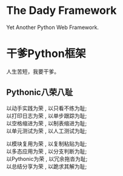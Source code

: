 The Dady Framework
===================

Yet Another Python Web Framework.

干爹Python框架
==============

人生苦短，我要干爹。


Pythonic八荣八耻
----------------
以动手实践为荣 , 以只看不练为耻;   
以打印日志为荣 , 以单步跟踪为耻;   
以空格缩进为荣 , 以制表缩进为耻;   
以单元测试为荣 , 以人工测试为耻;   
   
以模块复用为荣 , 以复制粘贴为耻;   
以多态应用为荣 , 以分支判断为耻;   
以Pythonic为荣 , 以冗余拖沓为耻;   
以总结分享为荣 , 以跪求其解为耻;   
